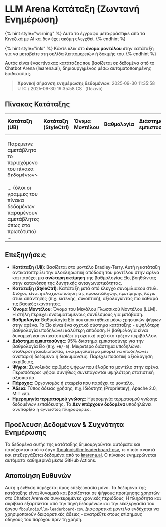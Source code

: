 # LLM Arena Κατάταξη (Ζωντανή Ενημέρωση)


{% hint style="warning" %}
Αυτό το έγγραφο μεταφράστηκε από τα Κινεζικά με AI και δεν έχει ακόμη ελεγχθεί.
{% endhint %}




{% hint style="info" %}
Κάντε κλικ στο **όνομα μοντέλου** στην κατάταξη για να μεταβείτε στη σελίδα λεπτομερειών ή δοκιμής του.
{% endhint %}

Αυτός είναι ένας πίνακας κατάταξης που βασίζεται σε δεδομένα από το Chatbot Arena (lmarena.ai), δημιουργημένος μέσω αυτοματοποιημένης διαδικασίας.

> **Χρονική σήμανση ενημέρωσης δεδομένων**: 2025-09-30 11:35:58 UTC / 2025-09-30 19:35:58 CST (Πεκινό)

## Πίνακας Κατάταξης

| Κατάταξη (UB) | Κατάταξη (StyleCtrl) | Όνομα Μοντέλου                                                                                                                             | Βαθμολογία | Διάστημα εμπιστοσύνης | Ψήφοι      | Πάροχος                    | Άδεια                    | Ημερομηνία τερματισμού γνώσης |
|:---|:---|:---|:---|:---|:---|:---|:---|:---|
|<p>Παρέμεινε αμετάβλητο το περιεχόμενο του πίνακα δεδομένων>
| ... (όλοι οι γραμμές του πίνακα δεδομένων παραμένουν αμετάβλητες όπως στο πρωτότυπο) ...

## Επεξηγήσεις

- **Κατάταξη (UB)**: Βασίζεται στο μοντέλο Bradley-Terry. Αυτή η κατάταξη αντικατοπτρίζει την ολοκληρωτική απόδοση του μοντέλου στην αρένα και παρέχει μια **ανώτερη εκτίμηση** της βαθμολογίας Elo, βοηθώντας στην κατανόηση της δυνητικής ανταγωνιστικότητας.
- **Κατάταξη (StyleCtrl)**: Κατάταξη μετά από έλεγχο συνομιλιακού στυλ. Στόχος είναι η ελαχιστοποίηση της προκατάληψης προτίμησης λόγω στυλ απάντησης (π.χ. εκτενής, συνοπτική), αξιολογώντας πιο καθαρά τις βασικές ικανότητες.
- **Όνομα Μοντέλου**:  Όνομα του Μεγάλου Γλωσσικού Μοντέλου (LLM). Η στήλη περιέχει ενσωματωμένους συνδέσμους για μετάβαση.
- **Βαθμολογία**: Βαθμολογία Elo που αποκτήθηκε μέσω χρηστικών ψήφων στην αρένα. Το Elo είναι ένα σχετικό σύστημα κατάταξης - υψηλότερη βαθμολογία υποδηλώνει καλύτερη απόδοση. Η βαθμολογία είναι δυναμική και αντικατοπτρίζει τη σχετική ισχύ στο τρέχον περιβάλλον.
- **Διάστημα εμπιστοσύνης**: 95% διάστημα εμπιστοσύνης για την βαθμολογία Elo (π.χ. `+6/-6`). Μικρότερο διάστημα υποδηλώνει σταθερότητα/αξιοπιστία, ενώ μεγαλύτερο μπορεί να υποδηλώνει ανεπαρκή δεδομένα ή διακυμάνσεις. Παρέχει ποσοτική αξιολόγηση ακρίβειας.
- **Ψήφοι**: Συνολικός αριθμός ψήφων που έλαβε το μοντέλο στην αρένα. Περισσότερες ψήφοι συνήθως συνεπάγονται υψηλότερη στατιστική αξιοπιστία.
- **Πάροχος**: Οργανισμός ή εταιρεία που παρέχει το μοντέλο.
- **Άδεια**: Τύπος άδειας χρήσης, π.χ. Ιδιόκτητη (Proprietary), Apache 2.0, MIT κλπ.
- **Ημερομηνία τερματισμού γνώσης**: Ημερομηνία τερματισμού γνώσης δεδομένων εκπαίδευσης. Το **Δεν υπάρχουν δεδομένα** υποδηλώνει ανυπαρξία ή άγνωστες πληροφορίες.

## Προέλευση Δεδομένων & Συχνότητα Ενημέρωσης

Τα δεδομένα αυτής της κατάταξης δημιουργούνται αυτόματα και παρέχονται από το έργο [fboulnois/llm-leaderboard-csv](https://github.com/fboulnois/llm-leaderboard-csv), το οποίο ανακτά και επεξεργάζεται δεδομένα από το [lmarena.ai](https://lmarena.ai/). Ο πίνακας ενημερώνεται αυτόματα καθημερινά μέσω GitHub Actions.

## Αποποίηση Ευθυνών

Αυτή η έκθεση παρέχεται προς επεξεργασία μόνο. Τα δεδομένα της κατάταξης είναι δυναμικά και βασίζονται σε ψήφους προτίμησης χρηστών στο Chatbot Arena σε συγκεκριμένες χρονικές περιόδους. Η πληρότητα και ακρίβεια εξαρτώνται από την πηγή δεδομένων και την επεξεργασία του έργου `fboulnois/llm-leaderboard-csv`. Διαφορετικά μοντέλα ενδέχεται να χρησιμοποιούν διαφορετικές άδειες - ανατρέξτε στους επίσημους οδηγούς του παρόχου πριν τη χρήση.
